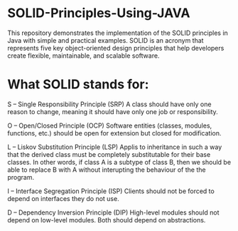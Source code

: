 # SOLID-Principles-Using-JAVA
This repository demonstrates the implementation of the SOLID principles in Java with simple and practical examples. SOLID is an acronym that represents five key object-oriented design principles that help developers create flexible, maintainable, and scalable software.

# What SOLID stands for:
S – Single Responsibility Principle (SRP)
A class should have only one reason to change, meaning it should have only one job or responsibility.

O – Open/Closed Principle (OCP)
Software entities (classes, modules, functions, etc.) should be open for extension but closed for modification.

L – Liskov Substitution Principle (LSP)
Applis to inheritance in such a way that the derived class must be completely substitutable for their base classes. In other words, if class A is a subtype of class B, then we should be able to replace B with A without interupting the behaviour of the the program.

I – Interface Segregation Principle (ISP)
Clients should not be forced to depend on interfaces they do not use.

D – Dependency Inversion Principle (DIP)
High-level modules should not depend on low-level modules. Both should depend on abstractions.

